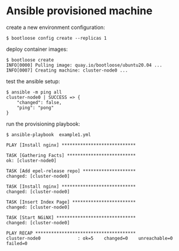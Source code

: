 # Ansible provisioned machine

create a new environment configuration:

```console
$ bootloose config create --replicas 1
```

deploy container images:

```console
$ bootloose create
INFO[0000] Pulling image: quay.io/bootloose/ubuntu20.04 ...
INFO[0007] Creating machine: cluster-node0 ...
```


test the ansible setup:

```console
$ ansible -m ping all
cluster-node0 | SUCCESS => {
    "changed": false, 
    "ping": "pong"
}
```

run the provisioning playbook:

```console
$ ansible-playbook  example1.yml

PLAY [Install nginx] ****************************

TASK [Gathering Facts] **************************
ok: [cluster-node0]

TASK [Add epel-release repo] ********************
changed: [cluster-node0]

TASK [Install nginx] ****************************
changed: [cluster-node0]

TASK [Insert Index Page] ************************
changed: [cluster-node0]

TASK [Start NGiNX] ******************************
changed: [cluster-node0]

PLAY RECAP **************************************
cluster-node0              : ok=5    changed=0    unreachable=0    failed=0
```
